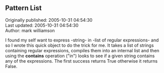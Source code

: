 ## Pattern List  
Originally published: 2005-10-31 04:54:30  
Last updated: 2005-10-31 04:54:30  
Author: mark williamson  
  
I found my self want to express -string- in -list of regular expressions- and so I wrote this quick object to do the trick for me. It takes a list of strings containing regular expressions, compiles them into an internal list and then using the __contains__ operation ("in") looks to see if a given string contains any of the expressions. The first success returns True otherwise it returns False.